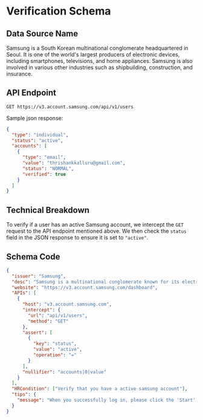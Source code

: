 # Verification Schema

## Data Source Name

Samsung is a South Korean multinational conglomerate headquartered in Seoul. It is one of the world's largest producers of electronic devices, including smartphones, televisions, and home appliances. Samsung is also involved in various other industries such as shipbuilding, construction, and insurance.

## API Endpoint

`GET https://v3.account.samsung.com/api/v1/users`

Sample json response:

```json
{
  "type": "individual",
  "status": "active",
  "accounts": [
    {
      "type": "email",
      "value": "thrishankkalluru@gmail.com",
      "status": "NORMAL",
      "verified": true
    }
  ]
}
```

## Technical Breakdown

To verify if a user has an active Samsung account, we intercept the `GET` request to the API endpoint mentioned above. We then check the `status` field in the JSON response to ensure it is set to `"active"`.

## Schema Code

```json
{
  "issuer": "Samsung",
  "desc": "Samsung is a multinational conglomerate known for its electronics, appliances, and technology products",
  "website": "https://v3.account.samsung.com/dashboard",
  "APIs": [
    {
      "host": "v3.account.samsung.com",
      "intercept": {
        "url": "api/v1/users",
        "method": "GET"
      },
      "assert": [
        {
          "key": "status",
          "value": "active",
          "operation": "="
        }
      ],
      "nullifier": "accounts|0|value"
    }
  ],
  "HRCondition": ["Verify that you have a active samsung account"],
  "tips": {
    "message": "When you successfully log in, please click the 'Start' button to initiate the verification process."
  }
}
```
